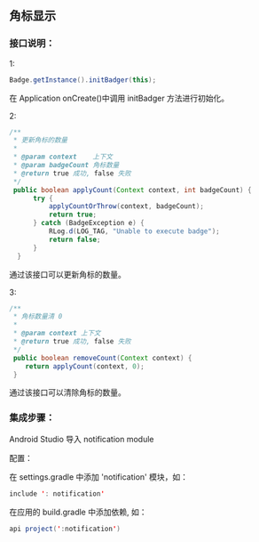 ##  角标显示

### 接口说明：
1: 

```java
Badge.getInstance().initBadger(this);
```

在 Application onCreate()中调用 initBadger 方法进行初始化。

2:
 
```java
/**
 * 更新角标的数量
 *
 * @param context    上下文
 * @param badgeCount 角标数量
 * @return true 成功, false 失败
 */
 public boolean applyCount(Context context, int badgeCount) {
      try {
          applyCountOrThrow(context, badgeCount);
          return true;
      } catch (BadgeException e) {
          RLog.d(LOG_TAG, "Unable to execute badge");
          return false;
      }
  }
```
通过该接口可以更新角标的数量。

3:

```java
/**
 * 角标数量清 0
 *
 * @param context 上下文
 * @return true 成功, false 失败
 */
 public boolean removeCount(Context context) {
    return applyCount(context, 0);
 }
```


通过该接口可以清除角标的数量。

### 集成步骤：
Android Studio 导入 notification module 

配置：

在 settings.gradle 中添加 'notification' 模块，如：

``` java
include ': notification'
```

在应用的 build.gradle 中添加依赖, 如：

``` java
api project(':notification')
```
